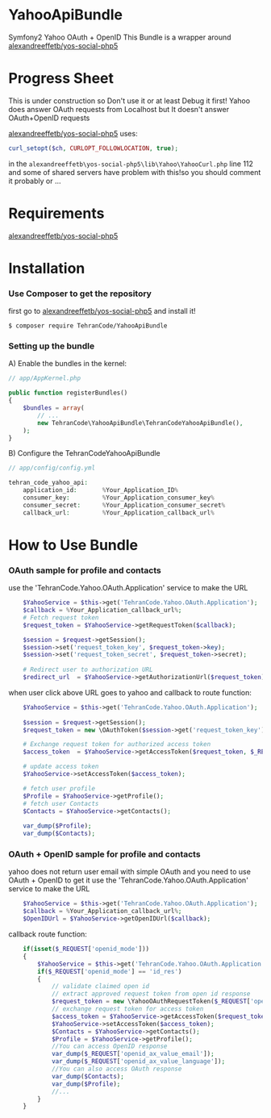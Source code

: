 # YahooApiBundle
Symfony2 Yahoo OAuth + OpenID This Bundle is a wrapper around [alexandreeffetb/yos-social-php5](https://github.com/alexandreeffetb/yos-social-php5)
# Progress Sheet
This is under construction so Don't use it or at least Debug it first!
Yahoo does answer OAuth requests from Localhost but It doesn't answer OAuth+OpenID requests

[alexandreeffetb/yos-social-php5](https://github.com/alexandreeffetb/yos-social-php5) uses:
```php
curl_setopt($ch, CURLOPT_FOLLOWLOCATION, true);
```
in the `alexandreeffetb\yos-social-php5\lib\Yahoo\YahooCurl.php` line 112 and some of shared servers have problem with this!so you should comment it probably or ...
# Requirements
[alexandreeffetb/yos-social-php5](https://github.com/alexandreeffetb/yos-social-php5)
# Installation
### Use Composer to get the repository
first go to [alexandreeffetb/yos-social-php5](https://github.com/alexandreeffetb/yos-social-php5) and install it!
```
$ composer require TehranCode/YahooApiBundle
```

### Setting up the bundle
A) Enable the bundles in the kernel:

```php
// app/AppKernel.php

public function registerBundles()
{
    $bundles = array(
        // ...
        new TehranCode\YahooApiBundle\TehranCodeYahooApiBundle(),
    );
}
```

B) Configure the TehranCodeYahooApiBundle

```php
// app/config/config.yml

tehran_code_yahoo_api:
    application_id:       %Your_Application_ID%
    consumer_key:         %Your_Application_consumer_key%
    consumer_secret:      %Your_Application_consumer_secret%
    callback_url:         %Your_Application_callback_url%
```
# How to Use Bundle
### OAuth sample for profile and contacts
use the 'TehranCode.Yahoo.OAuth.Application' service to make the URL
```php
	$YahooService = $this->get('TehranCode.Yahoo.OAuth.Application');
	$callback = %Your_Application_callback_url%;
	# Fetch request token
	$request_token = $YahooService->getRequestToken($callback);

	$session = $request->getSession();
	$session->set('request_token_key', $request_token->key);
	$session->set('request_token_secret', $request_token->secret);
	
	# Redirect user to authorization URL
	$redirect_url  = $YahooService->getAuthorizationUrl($request_token);
```
when user click above URL goes to yahoo and callback to route function:
```php
	$YahooService = $this->get('TehranCode.Yahoo.OAuth.Application');
	
	$session = $request->getSession();
	$request_token = new \OAuthToken($session->get('request_token_key'), $session->get('request_token_secret'));

	# Exchange request token for authorized access token
	$access_token  = $YahooService->getAccessToken($request_token, $_REQUEST['oauth_verifier']);

	# update access token
	$YahooService->setAccessToken($access_token);

	# fetch user profile
	$Profile = $YahooService->getProfile();
	# fetch user Contacts
	$Contacts = $YahooService->getContacts();
	
	var_dump($Profile);
	var_dump($Contacts);
```
### OAuth + OpenID sample for profile and contacts
yahoo does not return user email with simple OAuth and you need to use OAuth + OpenID to get it
use the 'TehranCode.Yahoo.OAuth.Application' service to make the URL
```php
	$YahooService = $this->get('TehranCode.Yahoo.OAuth.Application');
	$callback = %Your_Application_callback_url%;
	$OpenIDUrl = $YahooService->getOpenIDUrl($callback);
```
callback route function:
```php
	if(isset($_REQUEST['openid_mode']))
	{
		$YahooService = $this->get('TehranCode.Yahoo.OAuth.Application');
		if($_REQUEST['openid_mode'] == 'id_res')
		{
			// validate claimed open id
			// extract approved request token from open id response
			$request_token = new \YahooOAuthRequestToken($_REQUEST['openid_oauth_request_token'], '');
			// exchange request token for access token
			$access_token = $YahooService->getAccessToken($request_token);
			$YahooService->setAccessToken($access_token);
			$Contacts = $YahooService->getContacts();
			$Profile = $YahooService->getProfile();
			//You can access OpenID response
			var_dump($_REQUEST['openid_ax_value_email']);
			var_dump($_REQUEST['openid_ax_value_language']);
			//You can also access OAuth response
			var_dump($Contacts);
			var_dump($Profile);
			//...
		}
	}
```